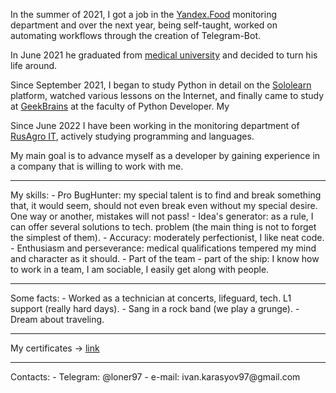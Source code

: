 In the summer of 2021, I got a job in the <a href='https://eda.yandex.ru/'>Yandex.Food</a> monitoring department and over the next year, being self-taught, worked on automating workflows through the creation of Telegram-Bot.

In June 2021 he graduated from <a href='https://sgmu.ru/'>medical university</a> and decided to turn his life around.

Since September 2021, I began to study Python in detail on the <a href='https://www.sololearn.com/'>Sololearn</a> platform, watched various lessons on the Internet, and finally came to study at <a href='https://gb.ru/'>GeekBrains</a> at the faculty of Python Developer. My 

Since June 2022 I have been working in the monitoring department of <a href='https://www.rusagrogroup.ru/ru/'>RusAgro IT</a>, actively studying programming and languages.

My main goal is to advance myself as a developer by gaining experience in a company that is willing to work with me.
<hr/>
My skills:
- Pro BugHunter: my special talent is to find and break something that, it would seem, should not even break even without my special desire. One way or another, mistakes will not pass!
- Idea's generator: as a rule, I can offer several solutions to tech. problem (the main thing is not to forget the simplest of them).
- Accuracy: moderately perfectionist, I like neat code.
- Enthusiasm and perseverance: medical qualifications tempered my mind and character as it should.
- Part of the team - part of the ship: I know how to work in a team, I am sociable, I easily get along with people.
<hr/>
Some facts:
- Worked as a technician at concerts, lifeguard, tech. L1 support (really hard days).
- Sang in a rock band (we play a grunge).
- Dream about traveling.
<hr/>
My certificates -> <a href='https://disk.yandex.ru/d/gHCuL4aTA2LTrg'>link</a>
<hr/>
Contacts:
- Telegram: @loner97
- e-mail: ivan.karasyov97@gmail.com
